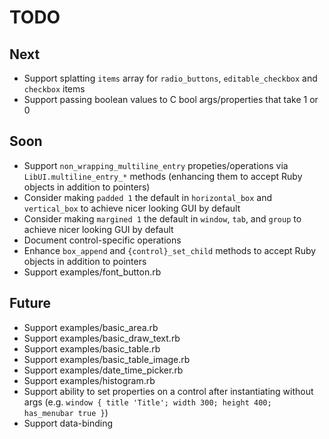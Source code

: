 # TODO

## Next

- Support splatting `items` array for `radio_buttons`, `editable_checkbox` and `checkbox` items
- Support passing boolean values to C bool args/properties that take 1 or 0

## Soon

- Support `non_wrapping_multiline_entry` propeties/operations via `LibUI.multiline_entry_*` methods (enhancing them to accept Ruby objects in addition to pointers)
- Consider making `padded 1` the default in `horizontal_box` and `vertical_box` to achieve nicer looking GUI by default
- Consider making `margined 1` the default in `window`, `tab`, and `group` to achieve nicer looking GUI by default
- Document control-specific operations
- Enhance `box_append` and `{control}_set_child` methods to accept Ruby objects in addition to pointers
- Support examples/font_button.rb

## Future

- Support examples/basic_area.rb
- Support examples/basic_draw_text.rb
- Support examples/basic_table.rb
- Support examples/basic_table_image.rb
- Support examples/date_time_picker.rb
- Support examples/histogram.rb
- Support ability to set properties on a control after instantiating without args (e.g. `window { title 'Title'; width 300; height 400; has_menubar true }`)
- Support data-binding
